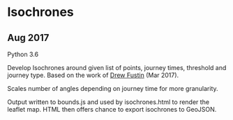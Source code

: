 # Isochrones
## Aug 2017

Python 3.6

Develop Isochrones around given list of points, journey times, threshold and journey type.  Based on the work of [Drew Fustin](http://blog.yhat.com/posts/isochrones-isocronut.html) (Mar 2017).

Scales number of angles depending on journey time for more granularity.

Output written to bounds.js and used by isochrones.html to render the leaflet map.  HTML then offers chance to export isochrones to GeoJSON. 